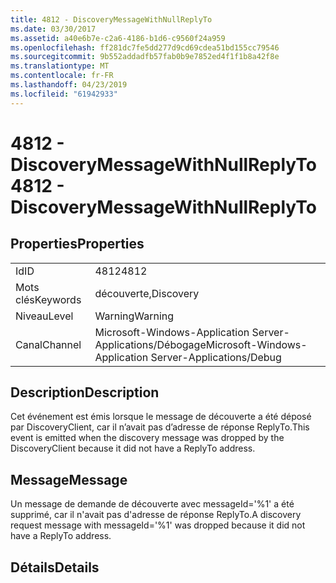 ```yaml
---
title: 4812 - DiscoveryMessageWithNullReplyTo
ms.date: 03/30/2017
ms.assetid: a40e6b7e-c2a6-4186-b1d6-c9560f24a959
ms.openlocfilehash: ff281dc7fe5dd277d9cd69cdea51bd155cc79546
ms.sourcegitcommit: 9b552addadfb57fab0b9e7852ed4f1f1b8a42f8e
ms.translationtype: MT
ms.contentlocale: fr-FR
ms.lasthandoff: 04/23/2019
ms.locfileid: "61942933"
---
```

# <a name="4812---discoverymessagewithnullreplyto"></a><span data-ttu-id="6be84-102">4812 - DiscoveryMessageWithNullReplyTo</span><span class="sxs-lookup"><span data-stu-id="6be84-102">4812 - DiscoveryMessageWithNullReplyTo</span></span>
## <a name="properties"></a><span data-ttu-id="6be84-103">Properties</span><span class="sxs-lookup"><span data-stu-id="6be84-103">Properties</span></span>  
  
|||  
|-|-|  
|<span data-ttu-id="6be84-104">Id</span><span class="sxs-lookup"><span data-stu-id="6be84-104">ID</span></span>|<span data-ttu-id="6be84-105">4812</span><span class="sxs-lookup"><span data-stu-id="6be84-105">4812</span></span>|  
|<span data-ttu-id="6be84-106">Mots clés</span><span class="sxs-lookup"><span data-stu-id="6be84-106">Keywords</span></span>|<span data-ttu-id="6be84-107">découverte,</span><span class="sxs-lookup"><span data-stu-id="6be84-107">Discovery</span></span>|  
|<span data-ttu-id="6be84-108">Niveau</span><span class="sxs-lookup"><span data-stu-id="6be84-108">Level</span></span>|<span data-ttu-id="6be84-109">Warning</span><span class="sxs-lookup"><span data-stu-id="6be84-109">Warning</span></span>|  
|<span data-ttu-id="6be84-110">Canal</span><span class="sxs-lookup"><span data-stu-id="6be84-110">Channel</span></span>|<span data-ttu-id="6be84-111">Microsoft-Windows-Application Server-Applications/Débogage</span><span class="sxs-lookup"><span data-stu-id="6be84-111">Microsoft-Windows-Application Server-Applications/Debug</span></span>|  
  
## <a name="description"></a><span data-ttu-id="6be84-112">Description</span><span class="sxs-lookup"><span data-stu-id="6be84-112">Description</span></span>  
 <span data-ttu-id="6be84-113">Cet événement est émis lorsque le message de découverte a été déposé par DiscoveryClient, car il n’avait pas d’adresse de réponse ReplyTo.</span><span class="sxs-lookup"><span data-stu-id="6be84-113">This event is emitted when the discovery message was dropped by the DiscoveryClient because it did not have a ReplyTo address.</span></span>  
  
## <a name="message"></a><span data-ttu-id="6be84-114">Message</span><span class="sxs-lookup"><span data-stu-id="6be84-114">Message</span></span>  
 <span data-ttu-id="6be84-115">Un message de demande de découverte avec messageId='%1' a été supprimé, car il n'avait pas d'adresse de réponse ReplyTo.</span><span class="sxs-lookup"><span data-stu-id="6be84-115">A discovery request message with messageId='%1' was dropped because it did not have a ReplyTo address.</span></span>  
  
## <a name="details"></a><span data-ttu-id="6be84-116">Détails</span><span class="sxs-lookup"><span data-stu-id="6be84-116">Details</span></span>
